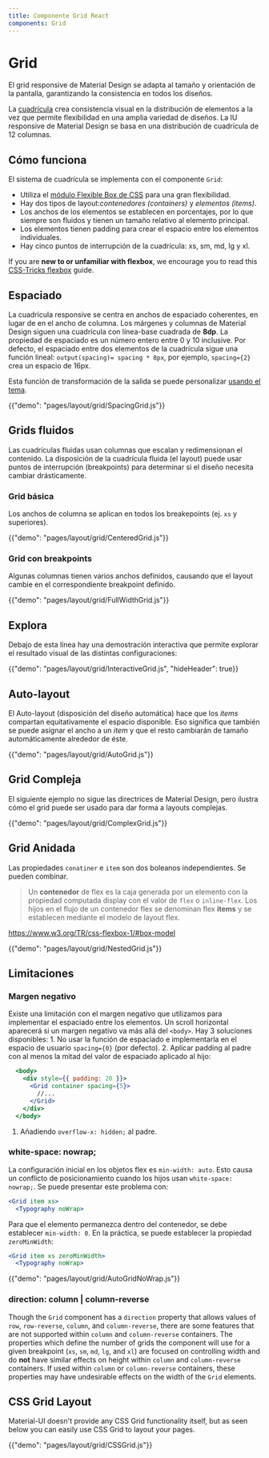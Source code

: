 ```yaml
---
title: Componente Grid React
components: Grid
---
```


# Grid

<p class="description">El grid responsive de Material Design se adapta al tamaño y orientación de la pantalla, garantizando la consistencia en todos los diseños.</p>

La [cuadrícula](https://material.io/design/layout/responsive-layout-grid.html) crea consistencia visual en la distribución de elementos a la vez que permite flexibilidad en una amplia variedad de diseños. La IU responsive de Material Design se basa en una distribución de cuadrícula de 12 columnas.

## Cómo funciona

El sistema de cuadrícula se implementa con el componente `Grid`:

- Utiliza el [módulo Flexible Box de CSS](https://www.w3.org/TR/css-flexbox-1/) para una gran flexibilidad.
- Hay dos tipos de layout:*contenedores (containers)* y *elementos (items)*.
- Los anchos de los elementos se establecen en porcentajes, por lo que siempre son fluidos y tienen un tamaño relativo al elemento principal.
- Los elementos tienen padding para crear el espacio entre los elementos individuales.
- Hay cinco puntos de interrupción de la cuadrícula: xs, sm, md, lg y xl.

If you are **new to or unfamiliar with flexbox**, we encourage you to read this [CSS-Tricks flexbox](https://css-tricks.com/snippets/css/a-guide-to-flexbox/) guide.

## Espaciado

La cuadrícula responsive se centra en anchos de espaciado coherentes, en lugar de en el ancho de columna. Los márgenes y columnas de Material Design siguen una cuadrícula con línea-base cuadrada de **8dp**. La propiedad de espaciado es un número entero entre 0 y 10 inclusive. Por defecto, el espaciado entre dos elementos de la cuadrícula sigue una función lineal: `output(spacing)= spacing * 8px`, por ejemplo, `spacing={2}` crea un espacio de 16px.

Esta función de transformación de la salida se puede personalizar [usando el tema](/customization/themes/#spacing).

{{"demo": "pages/layout/grid/SpacingGrid.js"}}

## Grids fluidos

Las cuadrículas fluidas usan columnas que escalan y redimensionan el contenido. La disposición de la cuadrícula fluida (el layout) puede usar puntos de interrupción (breakpoints) para determinar si el diseño necesita cambiar drásticamente.

### Grid básica

Los anchos de columna se aplican en todos los breakepoints (ej. `xs` y superiores).

{{"demo": "pages/layout/grid/CenteredGrid.js"}}

### Grid con breakpoints

Algunas columnas tienen varios anchos definidos, causando que el layout cambie en el correspondiente breakpoint definido.

{{"demo": "pages/layout/grid/FullWidthGrid.js"}}

## Explora

Debajo de esta línea hay una demostración interactiva que permite explorar el resultado visual de las distintas configuraciones:

{{"demo": "pages/layout/grid/InteractiveGrid.js", "hideHeader": true}}

## Auto-layout

El Auto-layout (disposición del diseño automática) hace que los *items* compartan equitativamente el espacio disponible. Eso significa que también se puede asignar el ancho a un *item* y que el resto cambiarán de tamaño automáticamente alrededor de éste.

{{"demo": "pages/layout/grid/AutoGrid.js"}}

## Grid Compleja

El siguiente ejemplo no sigue las directrices de Material Design, pero ilustra cómo el grid puede ser usado para dar forma a layouts complejas.

{{"demo": "pages/layout/grid/ComplexGrid.js"}}

## Grid Anidada

Las propiedades `conatiner` e `item` son dos boleanos independientes. Se pueden combinar.

> Un **contenedor** de flex es la caja generada por un elemento con la propiedad computada display con el valor de `flex` o `inline-flex`. Los hijos en el flujo de un contenedor flex se denominan flex **items** y se establecen mediante el modelo de layout flex.

https://www.w3.org/TR/css-flexbox-1/#box-model

{{"demo": "pages/layout/grid/NestedGrid.js"}}

## Limitaciones

### Margen negativo

Existe una limitación con el margen negativo que utilizamos para implementar el espaciado entre los elementos. Un scroll horizontal aparecerá si un margen negativo va más allá del `<body>`. Hay 3 soluciones disponibles: 1. No usar la función de espaciado e implementarla en el espacio de usuario `spacing={0}` (por defecto). 2. Aplicar padding al padre con al menos la mitad del valor de espaciado aplicado al hijo:

```jsx
  <body>
    <div style={{ padding: 20 }}>
      <Grid container spacing={5}>
        //...
      </Grid>
    </div>
  </body>
```

1. Añadiendo `overflow-x: hidden;` al padre.

### white-space: nowrap;

La configuración inicial en los objetos flex es `min-width: auto`. Esto causa un conflicto de posicionamiento cuando los hijos usan `white-space: nowrap;`. Se puede presentar este problema con:

```jsx
<Grid item xs>
  <Typography noWrap>
```

Para que el elemento permanezca dentro del contenedor, se debe establecer `min-width: 0`. En la práctica, se puede establecer la propiedad `zeroMinWidth`:

```jsx
<Grid item xs zeroMinWidth>
  <Typography noWrap>
```

{{"demo": "pages/layout/grid/AutoGridNoWrap.js"}}

### direction: column | column-reverse

Though the `Grid` component has a `direction` property that allows values of `row`, `row-reverse`, `column`, and `column-reverse`, there are some features that are not supported within `column` and `column-reverse` containers. The properties which define the number of grids the component will use for a given breakpoint (`xs`, `sm`, `md`, `lg`, and `xl`) are focused on controlling width and do **not** have similar effects on height within `column` and `column-reverse` containers. If used within `column` or `column-reverse` containers, these properties may have undesirable effects on the width of the `Grid` elements.

## CSS Grid Layout

Material-UI doesn't provide any CSS Grid functionality itself, but as seen below you can easily use CSS Grid to layout your pages.

{{"demo": "pages/layout/grid/CSSGrid.js"}}
